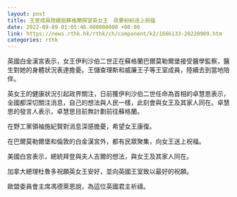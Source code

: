 ```yaml
---
layout: post
title: 王室成員陸續抵蘇格蘭探望英女王　政要紛紛送上祝福
date: 2022-09-09 01:05:46.000000000 +08:00
link: https://news.rthk.hk/rthk/ch/component/k2/1666133-20220909.htm
categories: rthk
---
```


英國白金漢宮表示，女王伊利沙伯二世正在蘇格蘭巴爾莫勒爾堡接受醫學監察，醫生對她的身體狀況表達擔憂。王儲查理斯和威廉王子等王室成員，陸續去到當地陪伴。

英女王的健康狀況引起政界關注，日前獲伊利沙伯二世任命為首相的卓慧思表示，全國都深切關注消息，自己的想法與人民一樣，此刻會與女王及其家人同在。卓慧思的發言人表示，卓慧思目前無計劃前往蘇格蘭。

在野工黨領袖施紀賢對消息深感擔憂，希望女王康復。

在巴爾莫勒爾堡和倫敦的白金漢宮外，都有民眾聚集，向女王送上祝福。

美國白宮表示，總統拜登與夫人吉爾的想法，與女王及其家人同在。

加拿大總理杜魯多祝願英女王安好，並向英國王室致以最好的祝願。

歐盟委員會主席馮德萊恩說，為這位英國君主祈禱。
